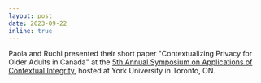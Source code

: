 ```yaml
---
layout: post
date: 2023-09-22
inline: true
---
```

Paola and Ruchi presented their short paper "Contextualizing Privacy for Older Adults in Canada" at the <a href="https://privaci.info/symposium/2023/cfp.html">5th Annual Symposium on Applications of Contextual Integrity</a>, hosted at York University in Toronto, ON.  
